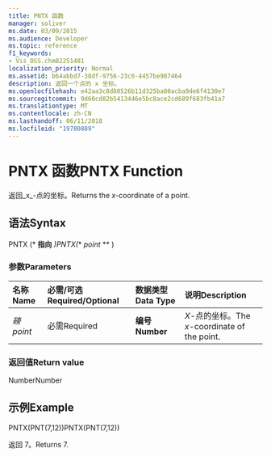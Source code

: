 ```yaml
---
title: PNTX 函数
manager: soliver
ms.date: 03/09/2015
ms.audience: Developer
ms.topic: reference
f1_keywords:
- Vis_DSS.chm82251481
localization_priority: Normal
ms.assetid: b64abbd7-38df-9756-23c6-4457be987464
description: 返回一个点的 x 坐标。
ms.openlocfilehash: e42aa3c8d80526b11d325ba80acba9de6f4130e7
ms.sourcegitcommit: 9d60cd82b5413446e5bc8ace2cd689f683fb41a7
ms.translationtype: MT
ms.contentlocale: zh-CN
ms.lasthandoff: 06/11/2018
ms.locfileid: "19780889"
---
```

# <a name="pntx-function"></a><span data-ttu-id="f697e-103">PNTX 函数</span><span class="sxs-lookup"><span data-stu-id="f697e-103">PNTX Function</span></span>

<span data-ttu-id="f697e-104">返回_x_-点的坐标。</span><span class="sxs-lookup"><span data-stu-id="f697e-104">Returns the  _x_-coordinate of a point.</span></span>
  
## <a name="syntax"></a><span data-ttu-id="f697e-105">语法</span><span class="sxs-lookup"><span data-stu-id="f697e-105">Syntax</span></span>

<span data-ttu-id="f697e-106">PNTX (* **指向** *)</span><span class="sxs-lookup"><span data-stu-id="f697e-106">PNTX(** *point* ** )</span></span> 
  
### <a name="parameters"></a><span data-ttu-id="f697e-107">参数</span><span class="sxs-lookup"><span data-stu-id="f697e-107">Parameters</span></span>

|<span data-ttu-id="f697e-108">**名称**</span><span class="sxs-lookup"><span data-stu-id="f697e-108">**Name**</span></span>|<span data-ttu-id="f697e-109">**必需/可选**</span><span class="sxs-lookup"><span data-stu-id="f697e-109">**Required/Optional**</span></span>|<span data-ttu-id="f697e-110">**数据类型**</span><span class="sxs-lookup"><span data-stu-id="f697e-110">**Data Type**</span></span>|<span data-ttu-id="f697e-111">**说明**</span><span class="sxs-lookup"><span data-stu-id="f697e-111">**Description**</span></span>|
|:-----|:-----|:-----|:-----|
| <span data-ttu-id="f697e-112">_磅_</span><span class="sxs-lookup"><span data-stu-id="f697e-112">_point_</span></span> <br/> |<span data-ttu-id="f697e-113">必需</span><span class="sxs-lookup"><span data-stu-id="f697e-113">Required</span></span>  <br/> |<span data-ttu-id="f697e-114">**编号**</span><span class="sxs-lookup"><span data-stu-id="f697e-114">**Number**</span></span> <br/> |<span data-ttu-id="f697e-115">_X_-点的坐标。</span><span class="sxs-lookup"><span data-stu-id="f697e-115">The  _x_-coordinate of the point.</span></span>  <br/> |
   
### <a name="return-value"></a><span data-ttu-id="f697e-116">返回值</span><span class="sxs-lookup"><span data-stu-id="f697e-116">Return value</span></span>

<span data-ttu-id="f697e-117">Number</span><span class="sxs-lookup"><span data-stu-id="f697e-117">Number</span></span>
  
## <a name="example"></a><span data-ttu-id="f697e-118">示例</span><span class="sxs-lookup"><span data-stu-id="f697e-118">Example</span></span>

<span data-ttu-id="f697e-119">PNTX(PNT(7,12))</span><span class="sxs-lookup"><span data-stu-id="f697e-119">PNTX(PNT(7,12))</span></span> 
  
<span data-ttu-id="f697e-120">返回 7。</span><span class="sxs-lookup"><span data-stu-id="f697e-120">Returns 7.</span></span> 
  

